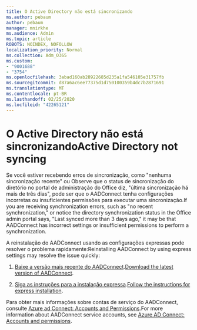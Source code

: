 ```yaml
---
title: O Active Directory não está sincronizando
ms.author: pebaum
author: pebaum
manager: mnirkhe
ms.audience: Admin
ms.topic: article
ROBOTS: NOINDEX, NOFOLLOW
localization_priority: Normal
ms.collection: Adm_O365
ms.custom:
- "9001688"
- "3754"
ms.openlocfilehash: 3abad160ab28922685d235a1fa546105e31757fb
ms.sourcegitcommit: d87a6ac6ee77375d1d750100359b4dc7b2871691
ms.translationtype: MT
ms.contentlocale: pt-BR
ms.lasthandoff: 02/25/2020
ms.locfileid: "42265121"
---
```

# <a name="active-directory-not-syncing"></a><span data-ttu-id="0843d-102">O Active Directory não está sincronizando</span><span class="sxs-lookup"><span data-stu-id="0843d-102">Active Directory not syncing</span></span>

<span data-ttu-id="0843d-103">Se você estiver recebendo erros de sincronização, como "nenhuma sincronização recente" ou Observe que o status de sincronização do diretório no portal de administração do Office diz, "última sincronização há mais de três dias", pode ser que o AADConnect tenha configurações incorretas ou insuficientes permissões para executar uma sincronização.</span><span class="sxs-lookup"><span data-stu-id="0843d-103">If you are receiving synchronization errors, such as "no recent synchronization," or notice the directory synchronization status in the Office admin portal says, "Last synced more than 3 days ago," it may be that AADConnect has incorrect settings or insufficient permissions to perform a synchronization.</span></span>  

<span data-ttu-id="0843d-104">A reinstalação do AADConnect usando as configurações expressas pode resolver o problema rapidamente:</span><span class="sxs-lookup"><span data-stu-id="0843d-104">Reinstalling AADConnect by using express settings may resolve the issue quickly:</span></span>

1. <span data-ttu-id="0843d-105">[Baixe a versão mais recente do AADConnect](https://go.microsoft.com/fwlink/?LinkId=615771).</span><span class="sxs-lookup"><span data-stu-id="0843d-105">[Download the latest version of AADConnect](https://go.microsoft.com/fwlink/?LinkId=615771).</span></span>

2. <span data-ttu-id="0843d-106">[Siga as instruções para a instalação expressa](https://docs.microsoft.com/azure/active-directory/hybrid/how-to-connect-install-express).</span><span class="sxs-lookup"><span data-stu-id="0843d-106">[Follow the instructions for express installation](https://docs.microsoft.com/azure/active-directory/hybrid/how-to-connect-install-express).</span></span>

<span data-ttu-id="0843d-107">Para obter mais informações sobre contas de serviço do AADConnect, consulte [Azure ad Connect: Accounts and Permissions](https://docs.microsoft.com/azure/active-directory/hybrid/reference-connect-accounts-permissions).</span><span class="sxs-lookup"><span data-stu-id="0843d-107">For more information about AADConnect service accounts, see [Azure AD Connect: Accounts and permissions](https://docs.microsoft.com/azure/active-directory/hybrid/reference-connect-accounts-permissions).</span></span>
